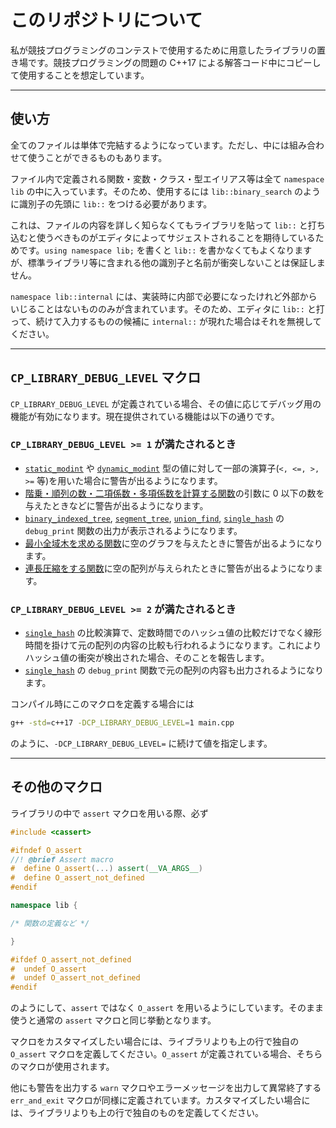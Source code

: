# このリポジトリについて

私が競技プログラミングのコンテストで使用するために用意したライブラリの置き場です。競技プログラミングの問題の C++17 による解答コード中にコピーして使用することを想定しています。

---

## 使い方

全てのファイルは単体で完結するようになっています。ただし、中には組み合わせて使うことができるものもあります。

ファイル内で定義される関数・変数・クラス・型エイリアス等は全て `namespace lib` の中に入っています。そのため、使用するには `lib::binary_search` のように識別子の先頭に `lib::` をつける必要があります。

これは、ファイルの内容を詳しく知らなくてもライブラリを貼って `lib::` と打ち込むと使うべきものがエディタによってサジェストされることを期待しているためです。`using namespace lib;` を書くと `lib::` を書かなくてもよくなりますが、標準ライブラリ等に含まれる他の識別子と名前が衝突しないことは保証しません。

`namespace lib::internal` には、実装時に内部で必要になったけれど外部からいじることはないもののみが含まれています。そのため、エディタに `lib::` と打って、続けて入力するものの候補に `internal::` が現れた場合はそれを無視してください。

---

## `CP_LIBRARY_DEBUG_LEVEL` マクロ

`CP_LIBRARY_DEBUG_LEVEL` が定義されている場合、その値に応じてデバッグ用の機能が有効になります。現在提供されている機能は以下の通りです。

### `CP_LIBRARY_DEBUG_LEVEL >= 1` が満たされるとき

- [`static_modint`](https://naskya.github.io/cp-library/include/algebra/static_modint.hpp) や [`dynamic_modint`](https://naskya.github.io/cp-library/include/algebra/dynamic_modint.hpp) 型の値に対して一部の演算子(`<, <=, >, >=` 等)を用いた場合に警告が出るようになります。
- [階乗・順列の数・二項係数・多項係数を計算する関数](https://naskya.github.io/cp-library/include/combinatorics/factorial.hpp)の引数に $0$ 以下の数を与えたときなどに警告が出るようになります。
- [`binary_indexed_tree`](https://naskya.github.io/cp-library/include/data_structure/binary_indexed_tree.hpp), [`segment_tree`](https://naskya.github.io/cp-library/include/data_structure/segment_tree.hpp), [`union_find`](https://naskya.github.io/cp-library/include/data_structure/union_find.hpp), [`single_hash`](https://naskya.github.io/cp-library/include/string/rolling_hash.hpp#single_hash-%E6%A7%8B%E9%80%A0%E4%BD%93) の `debug_print` 関数の出力が表示されるようになります。
- [最小全域木を求める関数](https://naskya.github.io/cp-library/include/graph/minimum_spanning_tree.hpp)に空のグラフを与えたときに警告が出るようになります。
- [連長圧縮をする関数](https://naskya.github.io/cp-library/include/string/run_length_encoding.hpp)に空の配列が与えられたときに警告が出るようになります。

### `CP_LIBRARY_DEBUG_LEVEL >= 2` が満たされるとき

- [`single_hash`](https://naskya.github.io/cp-library/include/string/rolling_hash.hpp#single_hash-%E6%A7%8B%E9%80%A0%E4%BD%93) の比較演算で、定数時間でのハッシュ値の比較だけでなく線形時間を掛けて元の配列の内容の比較も行われるようになります。これによりハッシュ値の衝突が検出された場合、そのことを報告します。
- [`single_hash`](https://naskya.github.io/cp-library/include/string/rolling_hash.hpp#single_hash-%E6%A7%8B%E9%80%A0%E4%BD%93) の `debug_print` 関数で元の配列の内容も出力されるようになります。

コンパイル時にこのマクロを定義する場合には

```sh
g++ -std=c++17 -DCP_LIBRARY_DEBUG_LEVEL=1 main.cpp
```

のように、`-DCP_LIBRARY_DEBUG_LEVEL=` に続けて値を指定します。

---

## その他のマクロ

ライブラリの中で `assert` マクロを用いる際、必ず

```cpp
#include <cassert>

#ifndef O_assert
//! @brief Assert macro
#  define O_assert(...) assert(__VA_ARGS__)
#  define O_assert_not_defined
#endif

namespace lib {

/* 関数の定義など */

}

#ifdef O_assert_not_defined
#  undef O_assert
#  undef O_assert_not_defined
#endif
```

のようにして、`assert` ではなく `O_assert` を用いるようにしています。そのまま使うと通常の `assert` マクロと同じ挙動となります。

マクロをカスタマイズしたい場合には、ライブラリよりも上の行で独自の `O_assert` マクロを定義してください。`O_assert` が定義されている場合、そちらのマクロが使用されます。

他にも警告を出力する `warn` マクロやエラーメッセージを出力して異常終了する `err_and_exit` マクロが同様に定義されています。カスタマイズしたい場合には、ライブラリよりも上の行で独自のものを定義してください。
